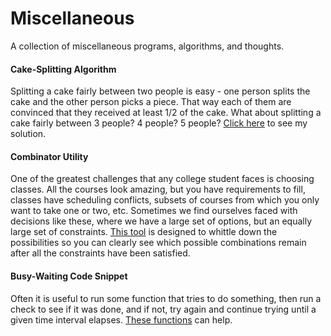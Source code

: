 Miscellaneous
=============

A collection of miscellaneous programs, algorithms, and thoughts.


#### Cake-Splitting Algorithm ####
Splitting a cake fairly between two people is easy - one person splits the cake and the other person picks a piece.  That way each of them are convinced that they received at least 1/2 of the cake.  What about splitting a cake fairly between 3 people?  4 people?  5 people?  [Click here](/cakesplit.md) to see my solution.

#### Combinator Utility ####
One of the greatest challenges that any college student faces is choosing classes.  All the courses look amazing, but you have requirements to fill, classes have scheduling conflicts, subsets of courses from which you only want to take one or two, etc.  Sometimes we find ourselves faced with decisions like these, where we have a large set of options, but an equally large set of constraints.  [This tool](/combinator) is designed to whittle down the possibilities so you can clearly see which possible combinations remain after all the constraints have been satisfied.

#### Busy-Waiting Code Snippet ####
Often it is useful to run some function that tries to do something, then run a check to see if it was done, and if not, try again and continue trying until a given time interval elapses. [These functions](https://gist.github.com/ddickstein/5986448) can help.
